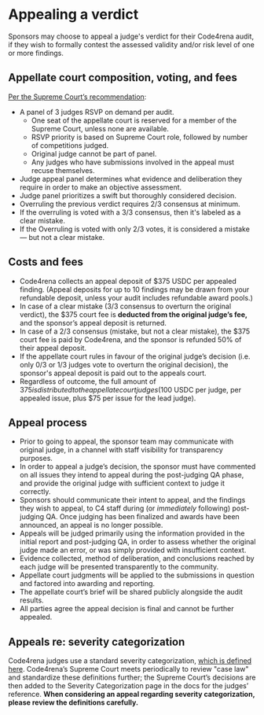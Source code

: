 # Appealing a verdict

Sponsors may choose to appeal a judge's verdict for their Code4rena audit, if they wish to formally contest the assessed validity and/or risk level of one or more findings.

## Appellate court composition, voting, and fees

[Per the Supreme Court’s recommendation](https://docs.code4rena.com/awarding/judging-criteria/supreme-court-decisions-fall-2023#recommendation-appeal-committee):

- A panel of 3 judges RSVP on demand per audit.
  - One seat of the appellate court is reserved for a member of the Supreme Court, unless none are available.
  - RSVP priority is based on Supreme Court role, followed by number of competitions judged.
  - Original judge cannot be part of panel.
  - Any judges who have submissions involved in the appeal must recuse themselves.
- Judge appeal panel determines what evidence and deliberation they require in order to make an objective assessment.
- Judge panel prioritizes a swift but thoroughly considered decision.
- Overruling the previous verdict requires 2/3 consensus at minimum.
- If the overruling is voted with a 3/3 consensus, then it's labeled as a clear mistake.
- If the Overruling is voted with only 2/3 votes, it is considered a mistake — but not a clear mistake.

## Costs and fees

- Code4rena collects an appeal deposit of $375 USDC per appealed finding. (Appeal deposits for up to 10 findings may be drawn from your refundable deposit, unless your audit includes refundable award pools.)
- In case of a clear mistake (3/3 consensus to overturn the original verdict), the $375 court fee is **deducted from the original judge’s fee,** and the sponsor’s appeal deposit is returned.
- In case of a 2/3 consensus (mistake, but not a clear mistake), the $375 court fee is paid by Code4rena, and the sponsor is refunded 50% of their appeal deposit.
- If the appellate court rules in favour of the original judge’s decision (i.e. only 0/3 or 1/3 judges vote to overturn the original decision), the sponsor's appeal deposit is paid out to the appeals court.
- Regardless of outcome, the full amount of $375 is distributed to the appellate court judges ($100 USDC per judge, per appealed issue, plus $75 per issue for the lead judge).


## Appeal process

- Prior to going to appeal, the sponsor team may communicate with original judge, in a channel with staff visibility for transparency purposes.
- In order to appeal a judge’s decision, the sponsor must have commented on all issues they intend to appeal during the post-judging QA phase, and provide the original judge with sufficient context to judge it correctly. 
- Sponsors should communicate their intent to appeal, and the findings they wish to appeal, to C4 staff during (or *immediately* following) post-judging QA. Once judging has been finalized and awards have been announced, an appeal is no longer possible.
- Appeals will be judged primarily using the information provided in the initial report and post-judging QA, in order to assess whether the original judge made an error, or was simply provided with insufficient context.
- Evidence collected, method of deliberation, and conclusions reached by each judge will be presented transparently to the community.
- Appellate court judgments will be applied to the submissions in question and factored into awarding and reporting.
- The appellate court’s brief will be shared publicly alongside the audit results.
- All parties agree the appeal decision is final and cannot be further appealed.

## Appeals re: severity categorization

Code4rena judges use a standard severity categorization, [which is defined here](https://docs.code4rena.com/awarding/judging-criteria/severity-categorization). Code4rena’s Supreme Court meets periodically to review "case law" and standardize these definitions further; the Supreme Court’s decisions are then added to the Severity Categorization page in the docs for the judges’ reference. **When considering an appeal regarding severity categorization, please review the definitions carefully.**
